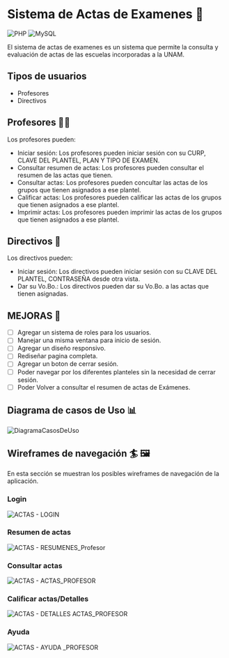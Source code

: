 # Sistema de Actas de Examenes 📝

![PHP](https://img.shields.io/badge/php-%23777BB4.svg?style=for-the-badge&logo=php&logoColor=white) ![MySQL](https://img.shields.io/badge/mysql-%2300f.svg?style=for-the-badge&logo=mysql&logoColor=white)

El sistema de actas de examenes es un sistema que permite la consulta y evaluación de actas de las escuelas incorporadas a la UNAM.

## Tipos de usuarios

- Profesores
- Directivos

## Profesores 👨‍🏫️

Los profesores pueden:

- Iniciar sesión: Los profesores pueden iniciar sesión con su CURP, CLAVE DEL PLANTEL, PLAN Y TIPO DE EXAMEN.
- Consultar resumen de actas: Los profesores pueden consultar el resumen de las actas que tienen.
- Consultar actas: Los profesores pueden concultar las actas de los grupos que tienen asignados a ese plantel.
- Calificar actas: Los profesores pueden calificar las actas de los grupos que tienen asignados a ese plantel.
- Imprimir actas: Los profesores pueden imprimir las actas de los grupos que tienen asignados a ese plantel.

## Directivos 👔

Los directivos pueden:

- Iniciar sesión: Los directivos pueden iniciar sesión con su CLAVE DEL PLANTEL, CONTRASEÑA desde otra vista.
- Dar su Vo.Bo.: Los directivos pueden dar su Vo.Bo. a las actas que tienen asignadas.

## MEJORAS 🔧

- [ ] Agregar un sistema de roles para los usuarios.
- [ ] Manejar una misma ventana para inicio de sesión.
- [ ] Agregar un diseño responsivo.
- [ ] Rediseñar pagina completa.
- [ ] Agregar un boton de cerrar sesión.
- [ ] Poder navegar por los diferentes planteles sin la necesidad de cerrar sesión.
- [ ] Poder Volver a consultar el resumen de actas de Exámenes.

## Diagrama de casos de Uso 📊

![DiagramaCasosDeUso](https://user-images.githubusercontent.com/41756950/205379533-532cc18b-8846-4914-89d8-0812e5061608.png)

## Wireframes de navegación 🏄 🖼️

En esta sección se muestran los posibles wireframes de navegación de la aplicación.

### Login

![ACTAS - LOGIN](https://user-images.githubusercontent.com/41756950/206012798-038b96f1-48b9-4efa-adc0-04ac11c3afcc.png)

### Resumen de actas

![ACTAS - RESUMENES_Profesor](https://user-images.githubusercontent.com/41756950/206012920-80c03094-2939-4cb3-ba47-54c1cffa0e22.png)

### Consultar actas

![ACTAS - ACTAS_PROFESOR](https://user-images.githubusercontent.com/41756950/206013048-d202be68-c896-4cae-ba7b-d2583e21aa84.png)

### Calificar actas/Detalles

![ACTAS - DETALLES ACTAS_PROFESOR](https://user-images.githubusercontent.com/41756950/206013191-8e4f54f5-9d2e-4931-8dd9-1d91392623b0.png)

### Ayuda

![ACTAS - AYUDA _PROFESOR](https://user-images.githubusercontent.com/41756950/206013526-d166c15a-1826-4b7f-8e6d-8a89687f5926.png)
